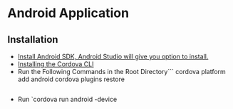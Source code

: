 # Android Application

## Installation
- [Install Android SDK, Android Studio will give you option to install.](https://developer.android.com/studio/intro/index.html)
- [Installing the Cordova CLI](https://cordova.apache.org/docs/en/latest/guide/cli/index.html#installing-the-cordova-cli)
- Run the Following Commands in the Root Directory```
  cordova platform add android
  cordova plugins restore
  ```
- Run `cordova run android -device
